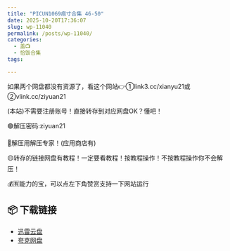 ```yaml
---
title: "PICUN1069痞寸合集 46-50"
date: 2025-10-20T17:36:07
slug: wp-11040
permalink: /posts/wp-11040/
categories:
  - 盖📺
  - 恰饭合集
tags:

---
```


如果两个网盘都没有资源了，看这个网站👉①link3.cc/xianyu21或②vlink.cc/ziyuan21

(本站)不需要注册账号！直接转存到对应网盘OK？懂吧！

🟢解压密码:ziyuan21

🔵解压用解压专家！(应用商店有)

🟡转存的链接网盘有教程！一定要看教程！按教程操作！不按教程操作你不会解压！

💰🈶能力的宝，可以点左下角赞赏支持一下网站运行

## 📦 下载链接
- [迅雷云盘](https://blziyuan21.com/pay-download/11040?key=4dd06d401b&down_id=0)
- [夸克网盘](https://blziyuan21.com/pay-download/11040?key=4dd06d401b&down_id=1)

